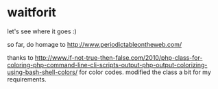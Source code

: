 # waitforit
let's see where it goes :)


so far, do homage to http://www.periodictableontheweb.com/

thanks to http://www.if-not-true-then-false.com/2010/php-class-for-coloring-php-command-line-cli-scripts-output-php-output-colorizing-using-bash-shell-colors/ for color codes. modified the class a bit for my requirements.
